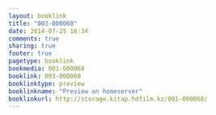 ```yaml
---
layout: booklink
title: "003-000068"
date: 2014-07-25 16:34
comments: true
sharing: true
footer: true
pagetype: booklink 
bookmedia: 001-000068
booklink: 003-000068
booklinktype: preview
booklinkname: "Preview on homeserver"
booklinkurl: http://storage.kitap.hdfilm.kz/001-000068/
---
```

